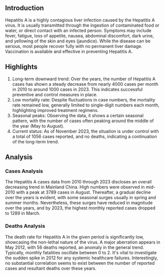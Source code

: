 ## Introduction

Hepatitis A is a highly contagious liver infection caused by the Hepatitis A virus. It is usually transmitted through the ingestion of contaminated food or water, or direct contact with an infected person. Symptoms may include fever, fatigue, loss of appetite, nausea, abdominal discomfort, dark urine, and yellowing of the skin and eyes (jaundice). While the disease can be serious, most people recover fully with no permanent liver damage. Vaccination is available and effective in preventing Hepatitis A.

## Highlights

1. Long-term downward trend: Over the years, the number of Hepatitis A cases has shown a steady decrease from nearly 4000 cases per month in 2010 to around 1000 cases in 2023. This indicates successful preventive and control measures in place.<br/>
2. Low mortality rate: Despite fluctuations in case numbers, the mortality rate remained low, generally limited to single-digit numbers each month, highlighting improved treatment regimens.<br/>
3. Seasonal peaks: Observing the data, it shows a certain seasonal pattern, with the number of cases often peaking around the middle of the year (May to August).<br/>
4. Current status: As of November 2023, the situation is under control with a total of 1056 cases reported, and no deaths, indicating a continuation of the long-term trend.

## Analysis

### Cases Analysis 
The Hepatitis A cases data from 2010 through 2023 discloses an overall decreasing trend in Mainland China. High numbers were observed in mid-2010 with a peak at 3789 cases in August. Thereafter, a gradual decline over the years is evident, with some seasonal surges usually in spring and summer months. Nevertheless, these surges have reduced in magnitude over the years, and by 2023, the highest monthly reported cases dropped to 1289 in March.

### Deaths Analysis
The death rate for Hepatitis A in the given period is significantly low, showcasing the non-lethal nature of the virus. A major aberration appears in May 2012, with 56 deaths reported, an anomaly in the general trend. Typically, monthly fatalities oscillate between 0 to 2. It's vital to investigate the sudden spike in 2012 for any systemic healthcare failures. Interestingly, no substantial correlation seems to exist between the number of reported cases and resultant deaths over these years.
